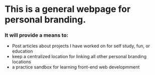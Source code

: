 # This is a general webpage for personal branding.
### It will provide a means to:
- Post articles about projects I have worked on for self study, fun, or education
- keep a centralized location for linking all other personal branding locations
- a practice sandbox for learning front-end web developmment
